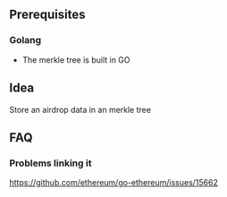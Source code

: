 ## Prerequisites

### Golang
- The merkle tree is built in GO

## Idea
Store an airdrop data in an merkle tree

## FAQ
### Problems linking it
https://github.com/ethereum/go-ethereum/issues/15662

